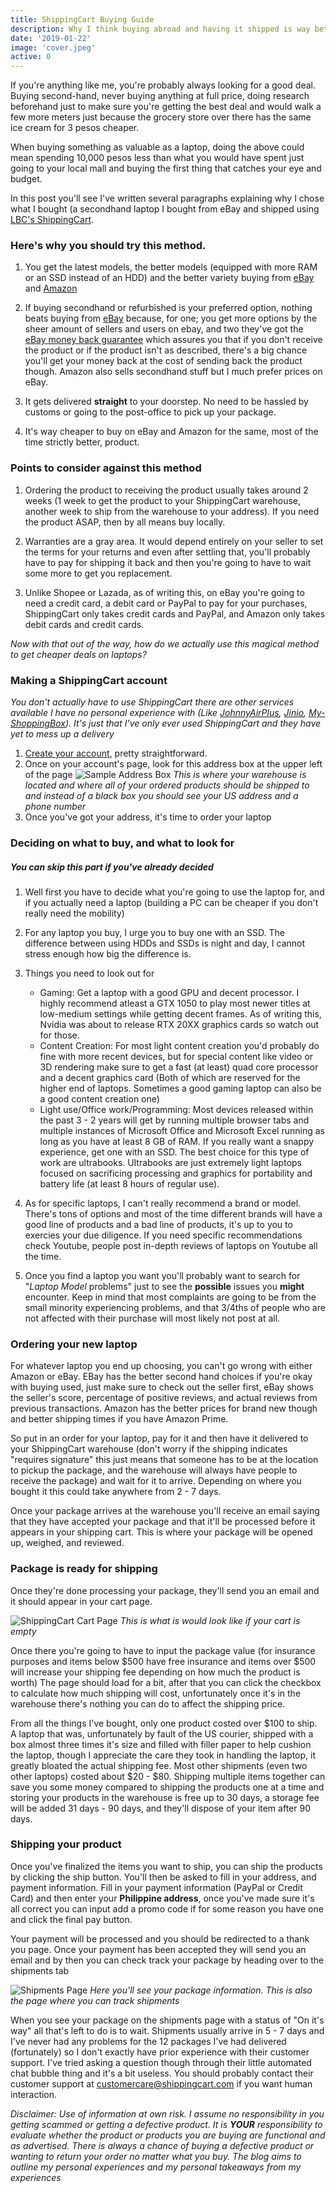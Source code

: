 ```yaml
---
title: ShippingCart Buying Guide
description: Why I think buying abroad and having it shipped is way better than buying in the country.
date: '2019-01-22'
image: 'cover.jpeg'
active: 0
---
```


If you're anything like me, you're probably always looking for a good deal. Buying second-hand, never buying anything at full price, doing research beforehand just to make sure you're getting the best deal and would walk a few more meters just because the grocery store over there has the same ice cream for 3 pesos cheaper. 

When buying something as valuable as a laptop, doing the above could mean spending 10,000 pesos less than what you would have spent just going to your local mall and buying the first thing that catches your eye and budget.

In this post you'll see I've written several paragraphs explaining why I chose what I bought (a secondhand laptop I bought from eBay and shipped using [LBC's ShippingCart](https:www.shippingcart.com). 

### Here's why you should try this method.

1. You get the latest models, the better models (equipped with more RAM or an SSD instead of an HDD) and the better variety buying from [eBay](https://www.ebay.com) and [Amazon](https://www.amazon.com)

2. If buying secondhand or refurbished is your preferred option, nothing beats buying from [eBay](https://www.ebay.com) because, for one; you get more options by the sheer amount of sellers and users on ebay, and two they've got the [eBay money back guarantee](https://pages.ebay.com/ebay-money-back-guarantee/) which assures you that if you don't receive the product or if the product isn't as described, there's a big chance you'll get your money back at the cost of sending back the product though. Amazon also sells secondhand stuff but I much prefer prices on eBay.

3. It gets delivered **straight** to your doorstep. No need to be hassled by customs or going to the post-office to pick up your package.

4. It's way cheaper to buy on eBay and Amazon for the same, most of the time strictly better, product.

### Points to consider against this method

1. Ordering the product to receiving the product usually takes around 2 weeks (1 week to get the product to your ShippingCart warehouse, another week to ship from the warehouse to your address). If you need the product ASAP, then by all means buy locally. 

2. Warranties are a gray area. It would depend entirely on your seller to set the terms for your returns and even after settling that, you'll probably have to pay for shipping it back and then you're going to have to wait some more to get you replacement.

3. Unlike Shopee or Lazada, as of writing this, on eBay you're going to need a credit card, a debit card or PayPal to pay for your purchases, ShippingCart only takes credit cards and PayPal, and  Amazon only takes debit cards and credit cards.

_Now with that out of the way, how do we actually use this magical method to get cheaper deals on laptops?_


### Making a ShippingCart account

_You don't actually have to use ShippingCart there are other services available I have no personal experience with (Like [JohnnyAirPlus](https://johnnyairplus.com/), [Jinio](https://jinio.com.ph/), [My-ShoppingBox](https://my-shoppingbox.com/)). It's just that I've only ever used ShippingCart and they have yet to mess up a delivery_

1. [Create your account](https://www.shippingcart.com/signup), pretty straightforward.
2. Once on your account's page, look for  this address box at the upper left of the page ![Sample Address Box](addr.png "US Shipping address") 
   _This is where your warehouse is located and where all of your ordered products should be shipped to and instead of a black box you should see your US address and a phone number_
3. Once you've got your address, it's time to order your laptop

### Deciding on what to buy, and what to look for
##### You can skip this part if you've already decided

1. Well first you have to decide what you're going to use the laptop for, and if you actually need a laptop (building a PC can be cheaper if you don't really need the mobility)

2. For any laptop you buy, I urge you to buy one with an SSD. The difference between using HDDs and SSDs is night and day, I cannot stress enough how big the difference is.

3. Things you need to look out for
    * Gaming: Get a laptop with a good GPU and decent processor. I highly recommend atleast a GTX 1050 to play most newer titles at low-medium settings while getting decent frames. As of writing this, Nvidia was about to release RTX 20XX graphics cards so watch out for those.
    * Content Creation: For most light content creation you'd probably do fine with more recent devices, but for special content like video or 3D rendering make sure to get a fast (at least) quad core processor and a decent graphics card (Both of which are reserved for the higher end of laptops. Sometimes a good gaming laptop can also be a good content creation one)
    * Light use/Office work/Programming: Most devices released within the past 3 - 2 years will get by running multiple browser tabs and multiple instances of Microsoft Office and Microsoft Excel running as long as you have at least 8 GB of RAM. If you really want a snappy experience, get one with an SSD. The best choice for this type of work are ultrabooks. Ultrabooks are just extremely light laptops focused on sacrificing processing and graphics for portability and battery life (at least 8 hours of regular use).
 
4. As for specific laptops, I can't really recommend a brand or model. There's tons of options and most of the time different brands will have a good line of products and a bad line of products, it's up to you to exercies your due diligence. If you need specific recommendations check Youtube, people post in-depth reviews of laptops on Youtube all the time.

5. Once you find a laptop you want you'll probably want to search for "_Laptop Model_ problems" just to see the **possible** issues you **might** encounter. Keep in mind that most complaints are going to be from the small minority experiencing problems, and that 3/4ths of people who are not affected with their purchase will most likely not post at all. 

### Ordering your new laptop

For whatever laptop you end up choosing, you can't go wrong with either Amazon or eBay. EBay has the better second hand choices if you're okay with buying used, just make sure to check out the seller first, eBay shows the seller's score, percentage of positive reviews, and actual reviews from previous transactions. Amazon has the better prices for brand new though and better shipping times if you have Amazon Prime.

So put in an order for your laptop, pay for it and then have it delivered to your ShippingCart warehouse (don't worry if the shipping indicates "requires signature" this just means that someone has to be at the location to pickup the package, and the warehouse will always have people to receive the package) and wait for it to arrive. Depending on where you bought it this could take anywhere from 2 - 7 days.

Once your package arrives at the warehouse you'll receive an email saying that they have accepted your package and that it'll be processed before it appears in your shipping cart. This is where your package will be opened up, weighed, and reviewed.

### Package is ready for shipping

Once they're done processing your package, they'll send you an email and it should appear in your cart page.

![ShippingCart Cart Page](cart.png "ShippingCart, Cart Page") _This is what is would look like if your cart is empty_

Once there you're going to have to input the package value (for insurance purposes and items below $500 have free insurance and items over $500 will increase your shipping fee depending on how much the product is worth) The page should load for a bit, after that you can click the checkbox to calculate how much shipping will cost, unfortunately once it's in the warehouse there's nothing you can do to affect the shipping price. 

From all the things I've bought, only one product costed over $100 to ship. A laptop that was, unfortunately by fault of the US courier, shipped with a box almost three times it's size and filled with filler paper to help cushion the laptop, though I appreciate the care they took in handling the laptop, it greatly bloated the actual shipping fee. Most other shipments (even two other laptops) costed about $20 - $80. Shipping multiple items together can save you some money compared to shipping the products one at a time and storing your products in the warehouse is free up to 30 days, a storage fee will be added 31 days - 90 days, and they'll dispose of your item after 90 days. 

### Shipping your product

Once you've finalized the items you want to ship, you can ship the products by clicking the ship button. You'll then be asked to fill in your address, and payment information. Fill in your payment information (PayPal or Credit Card) and then enter your **Philippine address**, once you've made sure it's all correct you can input add a promo code if for some reason you have one and click the final pay button.

Your payment will be processed and you should be redirected to a thank you page. Once your payment has been accepted they will send you an email and by then you can check track your package by heading over to the shipments tab

![Shipments Page](shipment.png "Shipments Page") _Here you'll see your package information. This is also the page where you can track shipments_

When you see your package on the shipments page with a status of "On it's way" all that's left to do is to wait. Shipments usually arrive in 5 - 7 days and I've never had any problems for the 12 packages I've had delivered (fortunately) so I don't exactly have prior experience with their customer support. I've tried asking a question though through their little automated chat bubble thing and it's a bit useless. You should probably contact their customer support at [customercare@shippingcart.com](customercare@shippingcart.com) if you want human interaction.


_Disclaimer: Use of information at own risk. I assume no responsibility in you getting scammed or getting a defective product. It is **YOUR** responsibility to evaluate whether the product or products you are buying are functional and as advertised. There is always a chance of buying a defective product or wanting to return your order no matter what you buy. The blog aims to outline my personal experiences and my personal takeaways from my experiences_